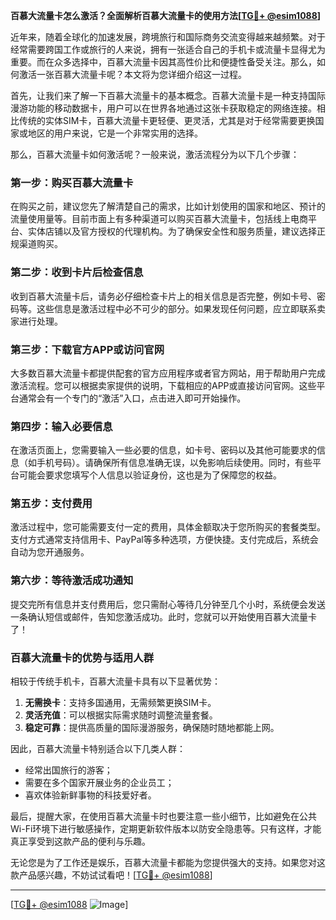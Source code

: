 **百慕大流量卡怎么激活？全面解析百慕大流量卡的使用方法[[TG💪+ @esim1088](https://t.me/s/esim1088)]**

近年来，随着全球化的加速发展，跨境旅行和国际商务交流变得越来越频繁。对于经常需要跨国工作或旅行的人来说，拥有一张适合自己的手机卡或流量卡显得尤为重要。而在众多选择中，百慕大流量卡因其高性价比和便捷性备受关注。那么，如何激活一张百慕大流量卡呢？本文将为您详细介绍这一过程。

首先，让我们来了解一下百慕大流量卡的基本概念。百慕大流量卡是一种支持国际漫游功能的移动数据卡，用户可以在世界各地通过这张卡获取稳定的网络连接。相比传统的实体SIM卡，百慕大流量卡更轻便、更灵活，尤其是对于经常需要更换国家或地区的用户来说，它是一个非常实用的选择。

那么，百慕大流量卡如何激活呢？一般来说，激活流程分为以下几个步骤：

### **第一步：购买百慕大流量卡**
在购买之前，建议您先了解清楚自己的需求，比如计划使用的国家和地区、预计的流量使用量等。目前市面上有多种渠道可以购买百慕大流量卡，包括线上电商平台、实体店铺以及官方授权的代理机构。为了确保安全性和服务质量，建议选择正规渠道购买。

### **第二步：收到卡片后检查信息**
收到百慕大流量卡后，请务必仔细检查卡片上的相关信息是否完整，例如卡号、密码等。这些信息是激活过程中必不可少的部分。如果发现任何问题，应立即联系卖家进行处理。

### **第三步：下载官方APP或访问官网**
大多数百慕大流量卡都提供配套的官方应用程序或者官方网站，用于帮助用户完成激活流程。您可以根据卖家提供的说明，下载相应的APP或直接访问官网。这些平台通常会有一个专门的“激活”入口，点击进入即可开始操作。

### **第四步：输入必要信息**
在激活页面上，您需要输入一些必要的信息，如卡号、密码以及其他可能要求的信息（如手机号码）。请确保所有信息准确无误，以免影响后续使用。同时，有些平台可能会要求您填写个人信息以验证身份，这也是为了保障您的权益。

### **第五步：支付费用**
激活过程中，您可能需要支付一定的费用，具体金额取决于您所购买的套餐类型。支付方式通常支持信用卡、PayPal等多种选项，方便快捷。支付完成后，系统会自动为您开通服务。

### **第六步：等待激活成功通知**
提交完所有信息并支付费用后，您只需耐心等待几分钟至几个小时，系统便会发送一条确认短信或邮件，告知您激活成功。此时，您就可以开始使用百慕大流量卡了！

### **百慕大流量卡的优势与适用人群**
相较于传统手机卡，百慕大流量卡具有以下显著优势：
1. **无需换卡**：支持多国通用，无需频繁更换SIM卡。
2. **灵活充值**：可以根据实际需求随时调整流量套餐。
3. **稳定可靠**：提供高质量的国际漫游服务，确保随时随地都能上网。

因此，百慕大流量卡特别适合以下几类人群：
- 经常出国旅行的游客；
- 需要在多个国家开展业务的企业员工；
- 喜欢体验新鲜事物的科技爱好者。

最后，提醒大家，在使用百慕大流量卡时也要注意一些小细节，比如避免在公共Wi-Fi环境下进行敏感操作，定期更新软件版本以防安全隐患等。只有这样，才能真正享受到这款产品的便利与乐趣。

无论您是为了工作还是娱乐，百慕大流量卡都能为您提供强大的支持。如果您对这款产品感兴趣，不妨试试看吧！[[TG💪+ @esim1088](https://t.me/s/esim1088)]

---

[[TG💪+ @esim1088](https://t.me/s/esim1088) ![Image](https://i.postimg.cc/4NQfJmqS/Snipaste-2025-05-13-00-14-12.png)]
